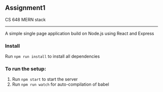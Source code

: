 ## Assignment1
CS 648 MERN stack

***

A simple single page application build on Node.js using React and Express

### Install

Run `npm run install` to install all dependencies

### To run the setup:

1. Run `npm start` to start the server
2. Run `npm run watch` for auto-compilation of babel